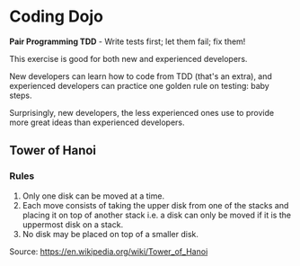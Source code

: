 # Coding Dojo

**Pair Programming TDD** - Write tests first; let them fail; fix them!

This exercise is good for both new and experienced developers.

New developers can learn how to code from TDD (that's an extra), and experienced developers can practice one golden rule on testing: baby steps.

Surprisingly, new developers, the less experienced ones use to provide more great ideas than experienced developers.

## Tower of Hanoi

### Rules

1. Only one disk can be moved at a time.
2. Each move consists of taking the upper disk from one of the stacks and placing it on top of another stack i.e. a disk can only be moved if it is the uppermost disk on a stack.
3. No disk may be placed on top of a smaller disk.

Source: https://en.wikipedia.org/wiki/Tower_of_Hanoi
